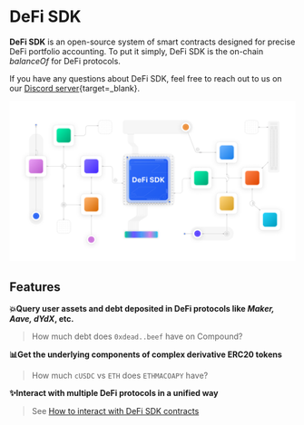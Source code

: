 # DeFi SDK

**DeFi SDK** is an open-source system of smart contracts designed for precise DeFi portfolio accounting. To put it simply, DeFi SDK is the on-chain *balanceOf* for DeFi protocols.

If you have any questions about DeFi SDK, feel free to reach out to us on our [Discord server](https://go.zerion.io/discord){target=_blank}.

![DeFi SDK](assets/images/defi-sdk-cover.png)

## Features

**💥Query user assets and debt deposited in DeFi protocols like *Maker, Aave, dYdX*, etc.**
> How much debt does `0xdead..beef` have on Compound?

**📊Get the underlying components of complex derivative ERC20 tokens**
> How much `cUSDC` vs `ETH` does `ETHMACOAPY` have?

**✨Interact with multiple DeFi protocols in a unified way**
> See [How to interact with DeFi SDK contracts](interacting.md)
